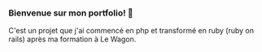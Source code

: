 ### Bienvenue sur mon portfolio! 👋

C'est un projet que j'ai commencé en php et transformé en ruby (ruby on rails) après ma formation à Le Wagon.
